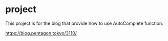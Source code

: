 # project

This project is for the blog that provide how to use AutoComplete function.

https://blog.pentagon.tokyo/3110/
